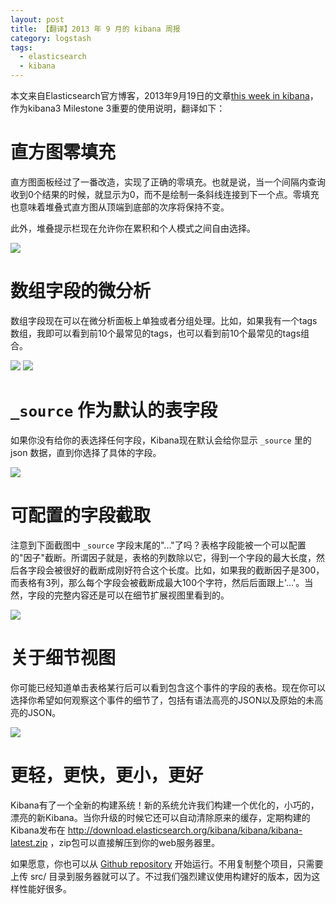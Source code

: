 ```yaml
---
layout: post
title: 【翻译】2013 年 9 月的 kibana 周报
category: logstash
tags:
  - elasticsearch
  - kibana
---
```


本文来自Elasticsearch官方博客，2013年9月19日的文章[this week in kibana](http://www.elasticsearch.org/blog/this-week-in-kibana/)，作为kibana3 Milestone 3重要的使用说明，翻译如下：

直方图零填充
=============

直方图面板经过了一番改造，实现了正确的零填充。也就是说，当一个间隔内查询收到0个结果的时候，就显示为0，而不是绘制一条斜线连接到下一个点。零填充也意味着堆叠式直方图从顶端到底部的次序将保持不变。

此外，堆叠提示栏现在允许你在累积和个人模式之间自由选择。

![](http://www.elasticsearch.org/content/uploads/2013/09/Screen-Shot-2013-09-18-at-3.13.27-PM.png)

数组字段的微分析
=================

数组字段现在可以在微分析面板上单独或者分组处理。比如，如果我有一个tags数组，我即可以看到前10个最常见的tags，也可以看到前10个最常见的tags组合。

![](http://www.elasticsearch.org/content/uploads/2013/09/Screen-Shot-2013-09-18-at-3.16.07-PM.png)
![](http://www.elasticsearch.org/content/uploads/2013/09/Screen-Shot-2013-09-18-at-3.16.21-PM.png)

`_source` 作为默认的表字段
=========================

如果你没有给你的表选择任何字段，Kibana现在默认会给你显示 `_source` 里的 json 数据，直到你选择了具体的字段。

![](http://www.elasticsearch.org/content/uploads/2013/09/Screen-Shot-2013-09-18-at-3.14.00-PM.png)

可配置的字段截取
==================

注意到下面截图中 `_source` 字段末尾的"..."了吗？表格字段能被一个可以配置的"因子"截断。所谓因子就是，表格的列数除以它，得到一个字段的最大长度，然后各字段会被很好的截断成刚好符合这个长度。比如，如果我的截断因子是300，而表格有3列，那么每个字段会被截断成最大100个字符，然后后面跟上'...'。当然，字段的完整内容还是可以在细节扩展视图里看到的。

![](http://www.elasticsearch.org/content/uploads/2013/09/Screen-Shot-2013-09-18-at-3.17.19-PM.png)

关于细节视图
==============

你可能已经知道单击表格某行后可以看到包含这个事件的字段的表格。现在你可以选择你希望如何观察这个事件的细节了，包括有语法高亮的JSON以及原始的未高亮的JSON。

![](http://www.elasticsearch.org/content/uploads/2013/09/Screen-Shot-2013-09-18-at-3.17.47-PM.png)

更轻，更快，更小，更好
=======================

Kibana有了一个全新的构建系统！新的系统允许我们构建一个优化的，小巧的，漂亮的新Kibana。当你升级的时候它还可以自动清除原来的缓存，定期构建的Kibana发布在 <http://download.elasticsearch.org/kibana/kibana/kibana-latest.zip> ，zip包可以直接解压到你的web服务器里。

如果愿意，你也可以从 [Github repository](https://github.com/elasticsearch/kibana) 开始运行。不用复制整个项目，只需要上传 src/ 目录到服务器就可以了。不过我们强烈建议使用构建好的版本，因为这样性能好很多。

